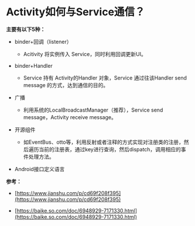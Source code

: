 # Activity如何与Service通信？

**主要有以下5种：**

- binder+回调（listener）

  - Acitivity 将实例传入 Service，同时利用回调更新UI。

- binder+Handler

  - Service 持有 Activity的Handler 对象，Service 通过往该Handler send message 的方式，达到通信的目的。

- 广播

  - 利用系统的LocalBroadcastManager（推荐），Service send message，Activity receive message。

- 开源组件

  - 如EventBus、otto等，利用反射或者注释的方式实现对注册类的注册，然后遍历当前的注册表，通过key进行查询，然后dispatch，调用相应的事件处理方法。

- Android接口定义语言

**参考：**

- [https://www.jianshu.com/p/cd69f208f395](https://www.jianshu.com/p/cd69f208f395)

- [https://baike.so.com/doc/6948929-7171330.html](https://baike.so.com/doc/6948929-7171330.html)